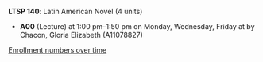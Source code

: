 **LTSP 140**: Latin American Novel (4 units)

- **A00** (Lecture) at 1:00 pm–1:50 pm on Monday, Wednesday, Friday at   by Chacon, Gloria Elizabeth (A11078827)

[Enrollment numbers over time](./LTSP140.tsv)

